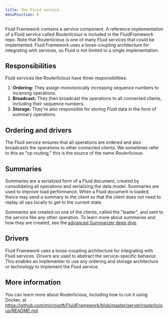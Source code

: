 ```yaml
---
title: The Fluid service
menuPosition: 6
---
```


Fluid Framework contains a service component. A reference implementation of a Fluid service called _Routerlicious_ is
included in the FluidFramework repo. Note that Routerlicious is one of many Fluid services that could be implemented.
Fluid Framework uses a loose-coupling architecture for integrating with services, so Fluid is not limited to a single
implementation.


## Responsibilities

Fluid services like Routerlicious have three responsibilities:

1. **Ordering:** They assign monotonically increasing sequence numbers to incoming operations.
1. **Broadcast:** They then broadcast the operations to all connected clients, including their sequence numbers.
1. **Storage:** They're also responsible for storing Fluid data in the form of summary operations.


## Ordering and drivers

The Fluid service ensures that all operations are ordered and also broadcasts the operations to other connected clients.
We sometimes refer to this as "op routing;" this is the source of the name _Routerlicious_.


## Summaries

Summaries are a serialized form of a Fluid document, created by consolidating all operations and serializing the data
model. Summaries are used to improve load performance. When a Fluid document is loaded, theice may send a summary to
the client so that the client does not need to replay all ops locally to get to the current state.

Summaries are created on one of the clients, called the "leader", and sent to the service like any other operation. To learn more about summaries and
how they are created, see the [advanced Summarizer deep dive](../advanced/summarizer.md).


## Drivers

Fluid Framework uses a loose-coupling architecture for integrating with Fluid services. Drivers are used to abstract the
service-specific behavior. This enables an implementer to use any ordering and storage architecture or technology to
implement the Fluid service.


## More information

You can learn more about Routerlicious, including how to run it using Docker, at
<https://github.com/microsoft/FluidFramework/blob/master/server/routerlicious/README.md>.
